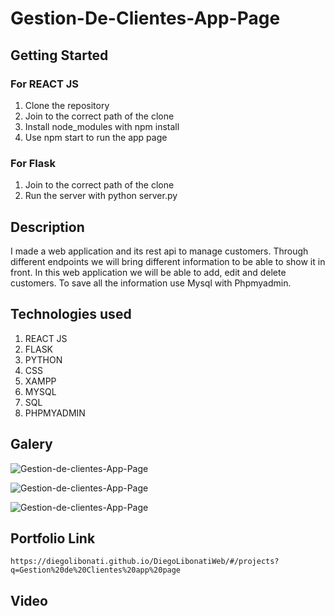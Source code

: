 # Gestion-De-Clientes-App-Page

## Getting Started

### For REACT JS

1. Clone the repository
2. Join to the correct path of the clone
3. Install node_modules with npm install
4. Use npm start to run the app page

### For Flask

1. Join to the correct path of the clone
2. Run the server with python server.py

## Description

I made a web application and its rest api to manage customers. Through different endpoints we will bring different information to be able to show it in front. In this web application we will be able to add, edit and delete customers. To save all the information use Mysql with Phpmyadmin.

## Technologies used

1. REACT JS
2. FLASK
3. PYTHON
4. CSS
5. XAMPP
6. MYSQL
7. SQL
8. PHPMYADMIN

## Galery

![Gestion-de-clientes-App-Page](https://raw.githubusercontent.com/DiegoLibonati/DiegoLibonatiWeb/main/data/projects/Flask/Imagenes/gestionclientesflask-0.jpg)

![Gestion-de-clientes-App-Page](https://raw.githubusercontent.com/DiegoLibonati/DiegoLibonatiWeb/main/data/projects/Flask/Imagenes/gestionclientesflask-1.jpg)

![Gestion-de-clientes-App-Page](https://raw.githubusercontent.com/DiegoLibonati/DiegoLibonatiWeb/main/data/projects/Flask/Imagenes/gestionclientesflask-2.jpg)

## Portfolio Link

`https://diegolibonati.github.io/DiegoLibonatiWeb/#/projects?q=Gestion%20de%20Clientes%20app%20page`

## Video
